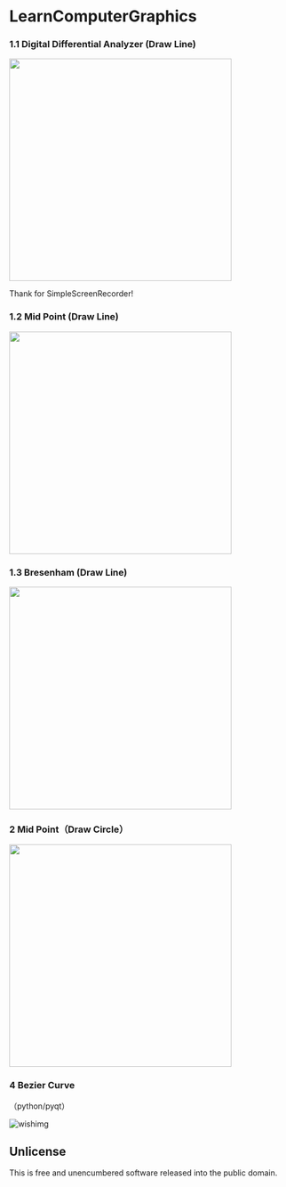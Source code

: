 # LearnComputerGraphics
### 1.1 Digital Differential Analyzer (Draw Line)

<img src="https://cdn.jsdelivr.net/gh/wineee/MarkDownPIC@master/img/c80cb1c6e5cb0e849aea44b1e73597e4.gif" width="400px">

Thank for SimpleScreenRecorder!

### 1.2 Mid Point (Draw Line)

<img src="https://cdn.jsdelivr.net/gh/wineee/MarkDownPIC@master/img/cc4ea9de23ed2a0077a3b07e61675657.gif" width="400px">

### 1.3 Bresenham (Draw Line)

<img src="https://cdn.jsdelivr.net/gh/wineee/MarkDownPIC@master/img/3a643df8bacbf8afca396e841f499232.gif" width="400px">

### 2 Mid Point（Draw Circle）

<img src="https://cdn.jsdelivr.net/gh/wineee/MarkDownPIC@master/img/241cb4ef38feec8c812c9594d1e854b3.gif" width="400px">

### 4 Bezier Curve
（python/pyqt）

![wishimg](https://cdn.jsdelivr.net/gh/wineee/MarkDownPIC@master/img/05609829d80c70c0bf1479704b023bf8.gif)

## Unlicense

This is free and unencumbered software released into the public domain.
